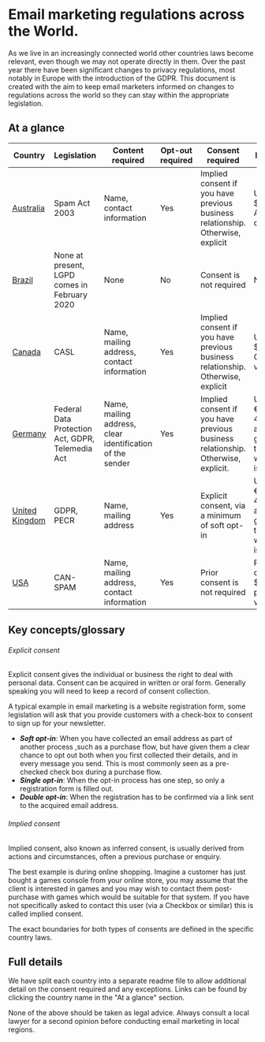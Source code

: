 # Email marketing regulations across the World.

As we live in an increasingly connected world other countries laws become relevant, even though we may not operate directly in them. Over the past year there have been significant changes to privacy regulations, most notably in Europe with the introduction of the GDPR. This document is created with the aim to keep email marketers informed on changes to regulations across the world so they can stay within the appropriate legislation. 

## At a glance
| Country| Legislation | Content required| Opt-out required| Consent required | Penalties|
| ------------- | ------------- | ------------- | ------------- |-------------  | -------------|
| [Australia](/country/australia.md)  | Spam Act 2003 | Name, contact information| Yes| Implied consent if you have previous business relationship. Otherwise, explicit | Up to $1.8m AUD per day |
| [Brazil](/country/brazil.md)  | None at present, LGPD comes in February 2020 | None | No| Consent is not required | No fines |
| [Canada](/country/canada.md)  | CASL | Name, mailing address, contact information| Yes| Implied consent if you have previous business relationship. Otherwise, explicit | Up to $10m CAD per violation |
| [Germany](/country/germany.md)  | Federal Data Protection Act, GDPR, Telemedia Act | Name, mailing address, clear identification of the sender| Yes| Implied consent if you have previous business relationship. Otherwise, explicit. | Up to €20m, or 4% annual global turnover – whichever is higher. |
| [United Kingdom](/country/uk.md)  | GDPR, PECR | Name, mailing address| Yes| Explicit consent, via a minimum of soft opt-in | Up to €20m, or 4% annual global turnover – whichever is higher. |
| [USA](/country/usa.md)  | CAN-SPAM | Name, mailing address, contact information| Yes| Prior consent is not required | Penalties of up to $16,000 per violation |

## Key concepts/glossary

###### Explicit consent
Explicit consent gives the individual or business the right to deal with personal data. Consent can be acquired in written or oral form. Generally speaking you will need to keep a record of consent collection.

A typical example in email marketing is a website registration form, some legislation will ask that you provide customers with a check-box to consent to sign up for your newsletter.

- **_Soft opt-in_**: When you have collected an email address as part of another process ,such as a purchase flow, but have given them a clear chance to opt out both when you first collected their details, and in every message you send. This is most commonly seen as a pre-checked check box during a purchase flow.
- **_Single opt-in_**: When the opt-in process has one step, so only a registration form is filled out. 
- **_Double opt-in_**: When the registration has to be confirmed via a link sent to the acquired email address.

###### Implied consent
Implied consent, also known as inferred consent, is usually derived from actions and circumstances, often a previous purchase or enquiry.

The best example is during online shopping. Imagine a customer has just bought a games console from your online store, you may assume that the client is interested in games and you may wish to contact them post-purchase with games which would be suitable for that system. If you have not specifically asked to contact this user (via a Checkbox or similar) this is called implied consent. 

The exact boundaries for both types of consents are defined in the specific country laws.

## Full details

We have split each country into a separate readme file to allow additional detail on the consent required and any exceptions. Links can be found by clicking the country name in the "At a glance" section.

None of the above should be taken as legal advice. Always consult a local lawyer for a second opinion before conducting email marketing in local regions.
